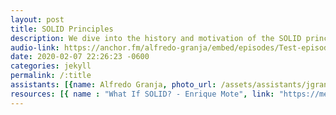 ```yaml
---
layout: post
title: SOLID Principles
description: We dive into the history and motivation of the SOLID principles which conform a guide of good practices for object oriented programming (OOP), build the basis of object oriented design (OOD) and help developers deliver clean code. In this episode we see every principle, give examples and discuss how important every principle is and which problem is trying to solve.
audio-link: https://anchor.fm/alfredo-granja/embed/episodes/Test-episode-eaovmj
date: 2020-02-07 22:26:23 -0600
categories: jekyll
permalink: /:title
assistants: [{name: Alfredo Granja, photo_url: /assets/assistants/jgranja.png, position: intern,contact: jgranja@nearsoft.com}, {name: Sandra Herrera, photo_url: /assets/assistants/sherrera.png, position: intern,  contact: sherrera@nearsoft.com}, {name: Eyden Villanueva, photo_url: /assets/assistants/evillanueva.png ,position: intern, contact: evillanueva@nearsoft.com}]
resources: [{ name : "What If SOLID? - Enrique Mote", link: "https://medium.com/@mote_enrique/what-if-solid-fcdf12524a89"}]
---
```

